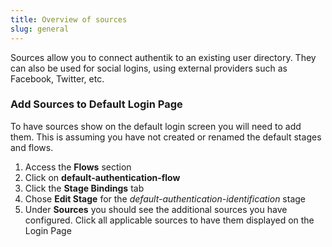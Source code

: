 ```yaml
---
title: Overview of sources
slug: general
---
```


Sources allow you to connect authentik to an existing user directory. They can also be used for social logins, using external providers such as Facebook, Twitter, etc.

### Add Sources to Default Login Page

To have sources show on the default login screen you will need to add them. This is assuming you have not created or renamed the default stages and flows.

1. Access the **Flows** section
2. Click on **default-authentication-flow**
3. Click the **Stage Bindings** tab
4. Chose **Edit Stage** for the _default-authentication-identification_ stage
5. Under **Sources** you should see the additional sources you have configured. Click all applicable sources to have them displayed on the Login Page
